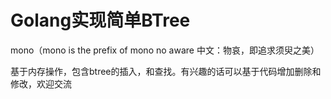 # Golang实现简单BTree
mono（mono is the prefix of mono no aware  中文：物哀，即追求须臾之美）

基于内存操作，包含btree的插入，和查找。有兴趣的话可以基于代码增加删除和修改，欢迎交流